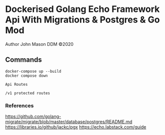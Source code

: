 # Dockerised Golang Echo Framework Api With Migrations & Postgres & Go Mod
Author John Mason DDM &copy;2020

## Commands 
```
docker-compose up --build
docker compose down 
```

```
Api Routes

/v1 protected routes

```

### References

https://github.com/golang-migrate/migrate/blob/master/database/postgres/README.md
https://libraries.io/github/jackc/pgx
https://echo.labstack.com/guide